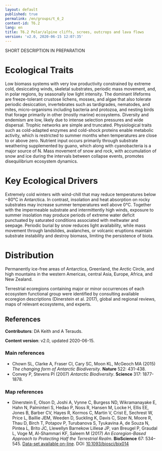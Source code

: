 ```yaml
---
layout: default
published: true
permalink: /en/groups/t_6_2
content-id: T6.2
lang: en
title: T6.2 Polar/alpine cliffs, screes, outcrops and lava flows
version: 'v2.0, 2020-06-15 12:07:35'
---
```


SHORT DESCRIPTION IN PREPARATION

# Ecological Traits
 
Low biomass systems with very low productivity constrained by extreme cold, desiccating winds, skeletal substrates, periodic mass movement, and, in polar regions, by seasonally low light intensity. The dominant lifeforms are freeze-tolerant crustose lichens, mosses, and algae that also tolerate periodic desiccation, invertebrates such as tardigrades, nematodes, and mites, micro-organisms including bacteria and protozoa, and nesting birds that forage primarily in other (mostly marine) ecosystems. Diversity and endemism are low, likely due to intense selection pressures and wide dispersal. Trophic networks are simple and truncated. Physiological traits such as cold-adapted enzymes and cold-shock proteins enable metabolic activity, which is restricted to summer months when temperatures are close to or above zero. Nutrient input occurs primarily through substrate weathering supplemented by guano, which along with cyanobacteria is a major source of N. Mass movement of snow and rock, with accumulation of snow and ice during the intervals between collapse events, promotes disequilibrium ecosystem dynamics.
 
# Key Ecological Drivers
 
Extremely cold winters with wind-chill that may reduce temperatures below −80°C in Antarctica. In contrast, insolation and heat absorption on rocky substrates may increase summer temperatures well above 0°C. Together with the impermeable substrate and intermittently high winds, exposure to summer insolation may produce periods of extreme water deficit punctuated by saturated conditions associated with meltwater and seepage. Periodic burial by snow reduces light availability, while mass movement through landslides, avalanches, or volcanic eruptions maintain substrate instability and destroy biomass, limiting the persistence of biota.
 
# Distribution
 
Permanently ice-free areas of Antarctica, Greenland, the Arctic Circle, and high mountains in the western Americas, central Asia, Europe, Africa, and New Zealand.

Terrestrial ecoregions containing major or minor occurrences of each ecosystem functional group were identified by consulting available ecoregion descriptions (Dinerstein et al. 2017), global and regional reviews, maps of relevant ecosystems, and experts.

## References

**Contributors**: DA Keith and A Terauds.

**Content version**: v2.0, updated 2020-06-15.

### Main references
* Chown SL, Clarke A, Fraser CI, Cary SC, Moon KL, McGeoch MA  (2015) *The changing form of Antarctic Biodiversity*. **Nature** 522: 431-438.
* Convey P, Stevens PI  (2007) *Antarctic Biodiversity*. **Science** 317: 1877-1878.

### Map references
* Dinerstein E, Olson D, Joshi A, Vynne C, Burgess ND, Wikramanayake E, Hahn N, Palminteri S, Hedao P, Noss R, Hansen M, Locke H, Ellis EE, Jones B, Barber CV, Hayes R, Kormos C, Martin V, Crist E, Sechrest W, Price L, Baillie JEM, Weeden D, Suckling K, Davis C, Sizer N, Moore R, Thau D, Birch T, Potapov P, Turubanova S, Tyukavina A, de Souza N, Pintea L, Brito JC, Llewellyn Barnekow Lillesø JP, van Breugel P, Graudal L, Voge M, Al-Shammari KF, Saleem M  (2017) *An Ecoregion-Based Approach to Protecting Half the Terrestrial Realm*. **BioScience** 67: 534–545. [Data-set available on-line](https://ecoregions2017.appspot.com/). DOI: [10.1093/biosci/bix014](http://doi.org/10.1093/biosci/bix014)
